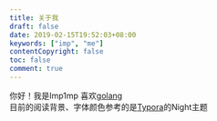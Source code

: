 ```yaml
---
title: 关于我
draft: false
date: 2019-02-15T19:52:03+08:00
keywords: ["imp", "me"]
contentCopyright: false
toc: false
comment: true
---
```


你好！我是Imp1mp
喜欢[golang](https://golang.org)  
目前的阅读背景、字体颜色参考的是[Typora](https://typora.io)的Night主题

